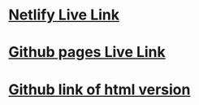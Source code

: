 # [Netlify Live Link](https://benevolent-vacherin-5eec36.netlify.app/)
# [Github pages Live Link](https://samteasilver.github.io/Blog-Post-React-Real/)
# [Github link of html version](https://samteasilver.github.io/Blog-Post/)